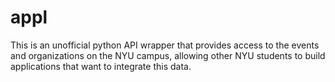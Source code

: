 # appl

This is an unofficial python API wrapper that provides access to the events and organizations on the NYU campus, allowing other NYU students to build applications that want to integrate this data. 
